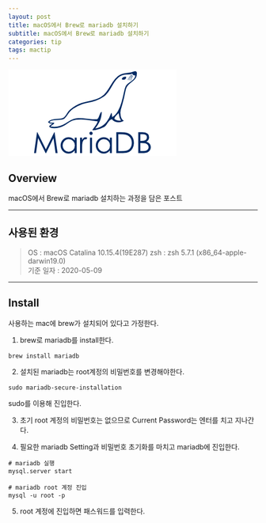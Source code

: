 ```yaml
---
layout: post
title: macOS에서 Brew로 mariadb 설치하기
subtitle: macOS에서 Brew로 mariadb 설치하기
categories: tip
tags: mactip
---
```


![mariadb-logo](/assets/img/logo/mariadb-logo.png)

## Overview

macOS에서 Brew로 mariadb 설치하는 과정을 담은 포스트

***

## 사용된 환경

> OS : macOS Catalina 10.15.4(19E287)
> zsh : zsh 5.7.1 (x86_64-apple-darwin19.0)  
> 기준 일자 : 2020-05-09  

***

## Install

사용하는 mac에 brew가 설치되어 있다고 가정한다.

1. brew로 mariadb를 install한다.

```
brew install mariadb
```

2. 설치된 mariadb는 root계정의 비밀번호를 변경해야한다.

```
sudo mariadb-secure-installation
```

sudo를 이용해 진입한다.

3. 초기 root 계정의 비밀번호는 없으므로 Current Password는 엔터를 치고 지나간다.

4. 필요한 mariadb Setting과 비밀번호 초기화를 마치고 mariadb에 진입한다.

```
# mariadb 실행
mysql.server start

# mariadb root 계정 진입
mysql -u root -p
```

5. root 계정에 진입하면 패스워드를 입력한다.